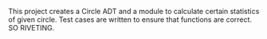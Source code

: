 This project creates a Circle ADT and a module to calculate certain statistics of given circle. Test cases are written to ensure that functions are correct. SO RIVETING. 
